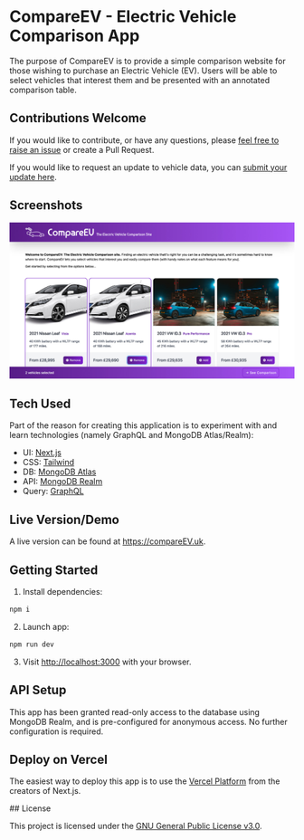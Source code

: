 # CompareEV - Electric Vehicle Comparison App

The purpose of CompareEV is to provide a simple comparison website for those wishing to purchase an Electric Vehicle (EV). Users will be able to select vehicles that interest them and be presented with an annotated comparison table.

## Contributions Welcome

If you would like to contribute, or have any questions, please [feel free to raise an issue](https://github.com/tomgiddings/compare-EV/issues) or create a Pull Request.

If you would like to request an update to vehicle data, you can [submit your update here](https://github.com/tomgiddings/compare-EV/issues/new?assignees=tomgiddings&labels=data-update&template=request-vehicle-data-update.md).

## Screenshots

![CompareEV Screenshot](screenshot.jpg)

## Tech Used

Part of the reason for creating this application is to experiment with and learn technologies (namely GraphQL and MongoDB Atlas/Realm):

- UI: [Next.js](https://nextjs.org)
- CSS: [Tailwind](https://tailwindcss.com)
- DB: [MongoDB Atlas](https://www.mongodb.com/atlas/database)
- API: [MongoDB Realm](https://www.mongodb.com/realm)
- Query: [GraphQL](https://graphql.org)

## Live Version/Demo

A live version can be found at https://compareEV.uk.

## Getting Started

1. Install dependencies:

```bash
npm i
```

2. Launch app:

```bash
npm run dev
```

3. Visit [http://localhost:3000](http://localhost:3000) with your browser.

## API Setup

This app has been granted read-only access to the database using MongoDB Realm, and is pre-configured for anonymous access. No further configuration is required.

## Deploy on Vercel

The easiest way to deploy this app is to use the [Vercel Platform](https://vercel.com/new?utm_medium=default-template&filter=next.js&utm_source=create-next-app&utm_campaign=create-next-app-readme) from the creators of Next.js.

## License

This project is licensed under the [GNU General Public License v3.0](https://github.com/tomgiddings/compare-EV/blob/main/LICENSE).
